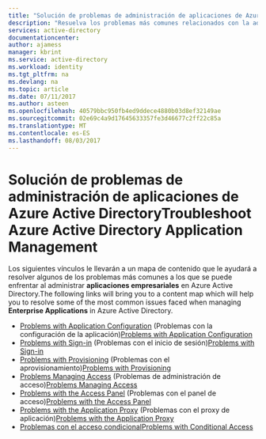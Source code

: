 ```yaml
---
title: "Solución de problemas de administración de aplicaciones de Azure Active Directory | Microsoft Docs"
description: "Resuelva los problemas más comunes relacionados con la administración de aplicaciones de Azure Active Directory"
services: active-directory
documentationcenter: 
author: ajamess
manager: kbrint
ms.service: active-directory
ms.workload: identity
ms.tgt_pltfrm: na
ms.devlang: na
ms.topic: article
ms.date: 07/11/2017
ms.author: asteen
ms.openlocfilehash: 40579bbc950fb4ed9ddece4880b03d8ef32149ae
ms.sourcegitcommit: 02e69c4a9d17645633357fe3d46677c2ff22c85a
ms.translationtype: MT
ms.contentlocale: es-ES
ms.lasthandoff: 08/03/2017
---
```

# <a name="troubleshoot-azure-active-directory-application-management"></a><span data-ttu-id="927c9-103">Solución de problemas de administración de aplicaciones de Azure Active Directory</span><span class="sxs-lookup"><span data-stu-id="927c9-103">Troubleshoot Azure Active Directory Application Management</span></span>
<span data-ttu-id="927c9-104">Los siguientes vínculos le llevarán a un mapa de contenido que le ayudará a resolver algunos de los problemas más comunes a los que se puede enfrentar al administrar **aplicaciones empresariales** en Azure Active Directory.</span><span class="sxs-lookup"><span data-stu-id="927c9-104">The following links will bring you to a content map which will help you to resolve some of the most common issues faced when managing **Enterprise Applications** in Azure Active Directory.</span></span>

* <span data-ttu-id="927c9-105">[Problems with Application Configuration](active-directory-application-config-content-map.md) (Problemas con la configuración de la aplicación)</span><span class="sxs-lookup"><span data-stu-id="927c9-105">[Problems with Application Configuration](active-directory-application-config-content-map.md)</span></span>
* <span data-ttu-id="927c9-106">[Problems with Sign-in](active-directory-application-sign-in-content-map.md) (Problemas con el inicio de sesión)</span><span class="sxs-lookup"><span data-stu-id="927c9-106">[Problems with Sign-in](active-directory-application-sign-in-content-map.md)</span></span>
* <span data-ttu-id="927c9-107">[Problems with Provisioning](active-directory-application-provisioning-content-map.md) (Problemas con el aprovisionamiento)</span><span class="sxs-lookup"><span data-stu-id="927c9-107">[Problems with Provisioning](active-directory-application-provisioning-content-map.md)</span></span>
* <span data-ttu-id="927c9-108">[Problems Managing Access](active-directory-application-access-content-map.md) (Problemas de administración de acceso)</span><span class="sxs-lookup"><span data-stu-id="927c9-108">[Problems Managing Access](active-directory-application-access-content-map.md)</span></span>
* <span data-ttu-id="927c9-109">[Problems with the Access Panel](active-directory-application-access-panel-content-map.md) (Problemas con el panel de acceso)</span><span class="sxs-lookup"><span data-stu-id="927c9-109">[Problems with the Access Panel](active-directory-application-access-panel-content-map.md)</span></span>
* <span data-ttu-id="927c9-110">[Problems with the Application Proxy](active-directory-application-proxy-content-map.md) (Problemas con el proxy de aplicación)</span><span class="sxs-lookup"><span data-stu-id="927c9-110">[Problems with the Application Proxy](active-directory-application-proxy-content-map.md)</span></span>
* [<span data-ttu-id="927c9-111">Problemas con el acceso condicional</span><span class="sxs-lookup"><span data-stu-id="927c9-111">Problems with Conditional Access</span></span>](active-directory-application-conditional-access-content-map.md)
